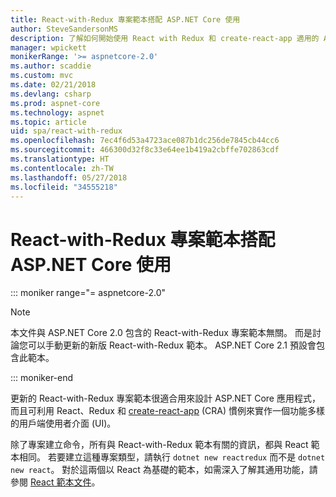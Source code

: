 ```yaml
---
title: React-with-Redux 專案範本搭配 ASP.NET Core 使用
author: SteveSandersonMS
description: 了解如何開始使用 React with Redux 和 create-react-app 適用的 ASP.NET Core 單頁應用程式 (SPA) 專案範本。
manager: wpickett
monikerRange: '>= aspnetcore-2.0'
ms.author: scaddie
ms.custom: mvc
ms.date: 02/21/2018
ms.devlang: csharp
ms.prod: aspnet-core
ms.technology: aspnet
ms.topic: article
uid: spa/react-with-redux
ms.openlocfilehash: 7ec4f6d53a4723ace087b1dc256de7845cb44cc6
ms.sourcegitcommit: 466300d32f8c33e64ee1b419a2cbffe702863cdf
ms.translationtype: HT
ms.contentlocale: zh-TW
ms.lasthandoff: 05/27/2018
ms.locfileid: "34555218"
---
```

# <a name="use-the-react-with-redux-project-template-with-aspnet-core"></a>React-with-Redux 專案範本搭配 ASP.NET Core 使用

::: moniker range="= aspnetcore-2.0"

> [!NOTE]
> 本文件與 ASP.NET Core 2.0 包含的 React-with-Redux 專案範本無關。 而是討論您可以手動更新的新版 React-with-Redux 範本。 ASP.NET Core 2.1 預設會包含此範本。

::: moniker-end

更新的 React-with-Redux 專案範本很適合用來設計 ASP.NET Core 應用程式，而且可利用 React、Redux 和 [create-react-app](https://github.com/facebookincubator/create-react-app) (CRA) 慣例來實作一個功能多樣的用戶端使用者介面 (UI)。

除了專案建立命令，所有與 React-with-Redux 範本有關的資訊，都與 React 範本相同。 若要建立這種專案類型，請執行 `dotnet new reactredux` 而不是 `dotnet new react`。 對於這兩個以 React 為基礎的範本，如需深入了解其通用功能，請參閱 [React 範本文件](xref:spa/react)。
